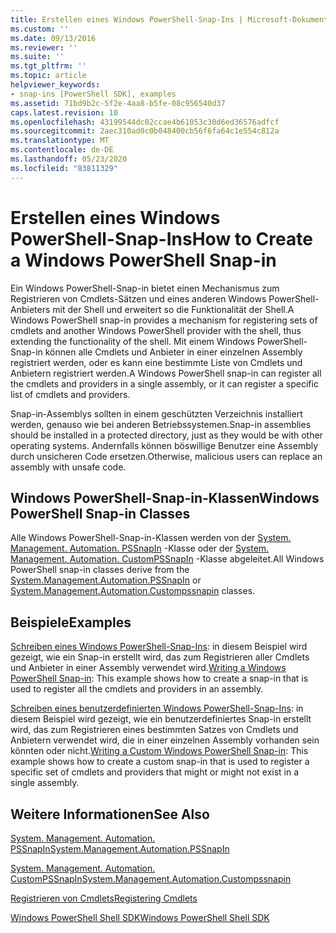 ```yaml
---
title: Erstellen eines Windows PowerShell-Snap-Ins | Microsoft-Dokumentation
ms.custom: ''
ms.date: 09/13/2016
ms.reviewer: ''
ms.suite: ''
ms.tgt_pltfrm: ''
ms.topic: article
helpviewer_keywords:
- snap-ins [PowerShell SDK], examples
ms.assetid: 71bd9b2c-5f2e-4aa8-b5fe-08c956540d37
caps.latest.revision: 10
ms.openlocfilehash: 43199544dc02ccae4b61053c30d6ed36576adfcf
ms.sourcegitcommit: 2aec310ad0c0b048400cb56f6fa64c1e554c812a
ms.translationtype: MT
ms.contentlocale: de-DE
ms.lasthandoff: 05/23/2020
ms.locfileid: "83811329"
---
```

# <a name="how-to-create-a-windows-powershell-snap-in"></a><span data-ttu-id="cf713-102">Erstellen eines Windows PowerShell-Snap-Ins</span><span class="sxs-lookup"><span data-stu-id="cf713-102">How to Create a Windows PowerShell Snap-in</span></span>

<span data-ttu-id="cf713-103">Ein Windows PowerShell-Snap-in bietet einen Mechanismus zum Registrieren von Cmdlets-Sätzen und eines anderen Windows PowerShell-Anbieters mit der Shell und erweitert so die Funktionalität der Shell.</span><span class="sxs-lookup"><span data-stu-id="cf713-103">A Windows PowerShell snap-in provides a mechanism for registering sets of cmdlets and another Windows PowerShell provider with the shell, thus extending the functionality of the shell.</span></span> <span data-ttu-id="cf713-104">Mit einem Windows PowerShell-Snap-in können alle Cmdlets und Anbieter in einer einzelnen Assembly registriert werden, oder es kann eine bestimmte Liste von Cmdlets und Anbietern registriert werden.</span><span class="sxs-lookup"><span data-stu-id="cf713-104">A Windows PowerShell snap-in can register all the cmdlets and providers in a single assembly, or it can register a specific list of cmdlets and providers.</span></span>

<span data-ttu-id="cf713-105">Snap-in-Assemblys sollten in einem geschützten Verzeichnis installiert werden, genauso wie bei anderen Betriebssystemen.</span><span class="sxs-lookup"><span data-stu-id="cf713-105">Snap-in assemblies should be installed in a protected directory, just as they would be with other operating systems.</span></span> <span data-ttu-id="cf713-106">Andernfalls können böswillige Benutzer eine Assembly durch unsicheren Code ersetzen.</span><span class="sxs-lookup"><span data-stu-id="cf713-106">Otherwise, malicious users can replace an assembly with unsafe code.</span></span>

## <a name="windows-powershell-snap-in-classes"></a><span data-ttu-id="cf713-107">Windows PowerShell-Snap-in-Klassen</span><span class="sxs-lookup"><span data-stu-id="cf713-107">Windows PowerShell Snap-in Classes</span></span>

<span data-ttu-id="cf713-108">Alle Windows PowerShell-Snap-in-Klassen werden von der [System. Management. Automation. PSSnapIn](/dotnet/api/System.Management.Automation.PSSnapIn) -Klasse oder der [System. Management. Automation. CustomPSSnapIn](/dotnet/api/System.Management.Automation.CustomPSSnapIn) -Klasse abgeleitet.</span><span class="sxs-lookup"><span data-stu-id="cf713-108">All Windows PowerShell snap-in classes derive from the [System.Management.Automation.PSSnapIn](/dotnet/api/System.Management.Automation.PSSnapIn) or [System.Management.Automation.Custompssnapin](/dotnet/api/System.Management.Automation.CustomPSSnapIn) classes.</span></span>

## <a name="examples"></a><span data-ttu-id="cf713-109">Beispiele</span><span class="sxs-lookup"><span data-stu-id="cf713-109">Examples</span></span>

<span data-ttu-id="cf713-110">[Schreiben eines Windows PowerShell-Snap-Ins](./writing-a-windows-powershell-snap-in.md): in diesem Beispiel wird gezeigt, wie ein Snap-in erstellt wird, das zum Registrieren aller Cmdlets und Anbieter in einer Assembly verwendet wird.</span><span class="sxs-lookup"><span data-stu-id="cf713-110">[Writing a Windows PowerShell Snap-in](./writing-a-windows-powershell-snap-in.md): This example shows how to create a snap-in that is used to register all the cmdlets and providers in an assembly.</span></span>

<span data-ttu-id="cf713-111">[Schreiben eines benutzerdefinierten Windows PowerShell-Snap-Ins](./writing-a-custom-windows-powershell-snap-in.md): in diesem Beispiel wird gezeigt, wie ein benutzerdefiniertes Snap-in erstellt wird, das zum Registrieren eines bestimmten Satzes von Cmdlets und Anbietern verwendet wird, die in einer einzelnen Assembly vorhanden sein könnten oder nicht.</span><span class="sxs-lookup"><span data-stu-id="cf713-111">[Writing a Custom Windows PowerShell Snap-in](./writing-a-custom-windows-powershell-snap-in.md): This example shows how to create a custom snap-in that is used to register a specific set of cmdlets and providers that might or might not exist in a single assembly.</span></span>

## <a name="see-also"></a><span data-ttu-id="cf713-112">Weitere Informationen</span><span class="sxs-lookup"><span data-stu-id="cf713-112">See Also</span></span>

[<span data-ttu-id="cf713-113">System. Management. Automation. PSSnapIn</span><span class="sxs-lookup"><span data-stu-id="cf713-113">System.Management.Automation.PSSnapIn</span></span>](/dotnet/api/System.Management.Automation.PSSnapIn)

[<span data-ttu-id="cf713-114">System. Management. Automation. CustomPSSnapIn</span><span class="sxs-lookup"><span data-stu-id="cf713-114">System.Management.Automation.Custompssnapin</span></span>](/dotnet/api/System.Management.Automation.CustomPSSnapIn)

[<span data-ttu-id="cf713-115">Registrieren von Cmdlets</span><span class="sxs-lookup"><span data-stu-id="cf713-115">Registering Cmdlets</span></span>](./registering-cmdlets.md)

[<span data-ttu-id="cf713-116">Windows PowerShell Shell SDK</span><span class="sxs-lookup"><span data-stu-id="cf713-116">Windows PowerShell Shell SDK</span></span>](../windows-powershell-reference.md)
